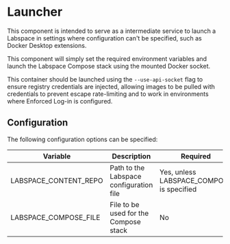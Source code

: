 # Launcher

This component is intended to serve as a intermediate service to launch a Labspace in settings where configuration can't be specified, such as Docker Desktop extensions.

This component will simply set the required environment variables and launch the Labspace Compose stack using the mounted Docker socket.

This container should be launched using the `--use-api-socket` flag to ensure registry credentials are injected, allowing images to be pulled with credentials to prevent escape rate-limiting and to work in environments where Enforced Log-in is configured.



## Configuration

The following configuration options can be specified:

| Variable              | Description                                               | Required | Default value |
|-----------------------|-----------------------------------------------------------|----------|--------------|
| LABSPACE_CONTENT_REPO | Path to the Labspace configuration file | Yes, unless LABSPACE_COMPOSE is specified | N/A |
| LABSPACE_COMPOSE_FILE | File to be used for the Compose stack | No | oci://dockersamples/labspace:latest |

